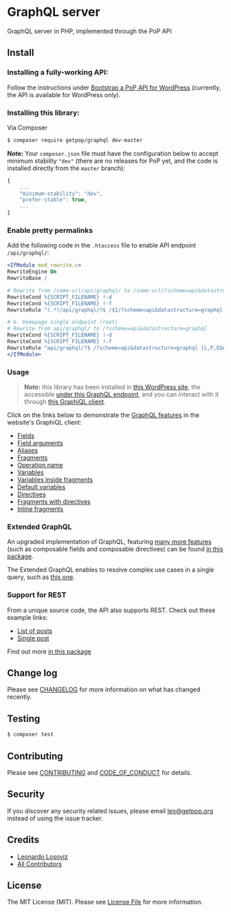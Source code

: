 # GraphQL server

<!--
[![Latest Version on Packagist][ico-version]][link-packagist]
[![Software License][ico-license]](LICENSE.md)
[![Build Status][ico-travis]][link-travis]
[![Coverage Status][ico-scrutinizer]][link-scrutinizer]
[![Quality Score][ico-code-quality]][link-code-quality]
[![Total Downloads][ico-downloads]][link-downloads]
-->

GraphQL server in PHP, implemented through the PoP API

## Install

### Installing a fully-working API:

Follow the instructions under [Bootstrap a PoP API for WordPress](https://github.com/leoloso/PoP-API-WP) (currently, the API is available for WordPress only).

### Installing this library: 

Via Composer

``` bash
$ composer require getpop/graphql dev-master
```

**Note:** Your `composer.json` file must have the configuration below to accept minimum stability `"dev"` (there are no releases for PoP yet, and the code is installed directly from the `master` branch):

```javascript
{
    ...
    "minimum-stability": "dev",
    "prefer-stable": true,
    ...
}
```

### Enable pretty permalinks

Add the following code in the `.htaccess` file to enable API endpoint `/api/graphql/`:

```apache
<IfModule mod_rewrite.c>
RewriteEngine On
RewriteBase /

# Rewrite from /some-url/api/graphql/ to /some-url/?scheme=api&datastructure=graphql
RewriteCond %{SCRIPT_FILENAME} !-d
RewriteCond %{SCRIPT_FILENAME} !-f
RewriteRule ^(.*)/api/graphql/?$ /$1/?scheme=api&datastructure=graphql [L,P,QSA]

# b. Homepage single endpoint (root)
# Rewrite from api/graphql/ to /?scheme=api&datastructure=graphql
RewriteCond %{SCRIPT_FILENAME} !-d
RewriteCond %{SCRIPT_FILENAME} !-f
RewriteRule ^api/graphql/?$ /?scheme=api&datastructure=graphql [L,P,QSA]
</IfModule>
```

### Usage

> **Note:** this library has been installed in [this WordPress site](https://newapi.getpop.org), the accessible [under this GraphQL endpoint](https://newapi.getpop.org/api/graphql/), and you can interact with it through [this GraphiQL client](https://newapi.getpop.org/graphiql/). 

Click on the links below to demonstrate the [GraphQL features](https://graphql.org/learn/queries/) in the website's GraphiQL client:

- <a href="https://newapi.getpop.org/graphiql/?query=query%20%7B%0A%20%20posts%20%7B%0A%20%20%20%20id%0A%20%20%20%20url%0A%20%20%20%20title%0A%20%20%20%20excerpt%0A%20%20%20%20date%0A%20%20%20%20tags%20%7B%0A%20%20%20%20%20%20name%0A%20%20%20%20%7D%0A%20%20%20%20comments%20%7B%0A%20%20%20%20%20%20content%0A%20%20%20%20%20%20author%20%7B%0A%20%20%20%20%20%20%20%20id%0A%20%20%20%20%20%20%20%20name%0A%20%20%20%20%20%20%7D%0A%20%20%20%20%7D%0A%20%20%7D%0A%7D" target="leoloso-graphiql">Fields</a>
- <a href="https://newapi.getpop.org/graphiql/?query=query%20%7B%0A%20%20posts(limit%3A2)%20%7B%0A%20%20%20%20id%0A%20%20%20%20title%0A%20%20%20%20author%20%7B%0A%20%20%20%20%20%20id%0A%20%20%20%20%20%20name%0A%20%20%20%20%20%20posts(limit%3A3)%20%7B%0A%20%20%20%20%20%20%20%20id%0A%20%20%20%20%20%20%20%20url%0A%20%20%20%20%20%20%20%20title%0A%20%20%20%20%20%20%20%20date(format%3A%22d%2Fm%2FY%22)%0A%20%20%20%20%20%20%20%20tags%20%7B%0A%20%20%20%20%20%20%20%20%20%20name%0A%20%20%20%20%20%20%20%20%7D%0A%20%20%20%20%20%20%20%20featuredimage%20%7B%0A%20%20%20%20%20%20%20%20%20%20id%0A%20%20%20%20%20%20%20%20%20%20src%0A%20%20%20%20%20%20%20%20%7D%0A%20%20%20%20%20%20%7D%0A%20%20%20%20%7D%0A%20%20%7D%0A%7D" target="leoloso-graphiql">Field arguments</a>
- <a href="https://newapi.getpop.org/graphiql/?query=query%20%7B%0A%20%20rootPosts%3A%20posts(limit%3A2)%20%7B%0A%20%20%20%20id%0A%20%20%20%20title%0A%20%20%20%20author%20%7B%0A%20%20%20%20%20%20id%0A%20%20%20%20%20%20name%0A%20%20%20%20%20%20nestedPosts%3A%20posts(limit%3A3)%20%7B%0A%20%20%20%20%20%20%20%20id%0A%20%20%20%20%20%20%20%20url%0A%20%20%20%20%20%20%20%20title%0A%20%20%20%20%20%20%20%20date%0A%20%20%20%20%20%20%20%20formattedDate%3A%20date(format%3A%22d%2Fm%2FY%22)%0A%20%20%20%20%20%20%20%20tags%20%7B%0A%20%20%20%20%20%20%20%20%20%20name%0A%20%20%20%20%20%20%20%20%7D%0A%20%20%20%20%20%20%20%20featuredimage%20%7B%0A%20%20%20%20%20%20%20%20%20%20id%0A%20%20%20%20%20%20%20%20%20%20src%0A%20%20%20%20%20%20%20%20%7D%0A%20%20%20%20%20%20%7D%0A%20%20%20%20%7D%0A%20%20%7D%0A%7Dhttps://newapi.getpop.org/graphiql/?query=query%20%7B%0A%20%20rootPosts%3A%20posts(limit%3A2)%20%7B%0A%20%20%20%20...postProperties%0A%20%20%20%20author%20%7B%0A%20%20%20%20%20%20id%0A%20%20%20%20%20%20name%0A%20%20%20%20%20%20nestedPosts%3A%20posts(limit%3A3)%20%7B%0A%20%20%20%20%20%20%20%20url%0A%20%20%20%20%20%20%20%20...postProperties%0A%20%20%20%20%20%20%20%20formattedDate%3A%20date(format%3A%22d%2Fm%2FY%22)%0A%20%20%20%20%20%20%7D%0A%20%20%20%20%7D%0A%20%20%7D%0A%7D%0Afragment%20postProperties%20on%20Post%20%7B%0A%20%20id%0A%20%20title%0A%20%20tags%20%7B%0A%20%20%20%20name%0A%20%20%7D%0A%7D" target="leoloso-graphiql">Aliases</a>
- <a href="https://newapi.getpop.org/graphiql/?query=query%20%7B%0A%20%20rootPosts%3A%20posts(limit%3A2)%20%7B%0A%20%20%20%20...postProperties%0A%20%20%20%20author%20%7B%0A%20%20%20%20%20%20id%0A%20%20%20%20%20%20name%0A%20%20%20%20%20%20nestedPosts%3A%20posts(limit%3A3)%20%7B%0A%20%20%20%20%20%20%20%20url%0A%20%20%20%20%20%20%20%20...postProperties%0A%20%20%20%20%20%20%20%20formattedDate%3A%20date(format%3A%22d%2Fm%2FY%22)%0A%20%20%20%20%20%20%7D%0A%20%20%20%20%7D%0A%20%20%7D%0A%7D%0Afragment%20postProperties%20on%20Post%20%7B%0A%20%20id%0A%20%20title%0A%20%20tags%20%7B%0A%20%20%20%20name%0A%20%20%7D%0A%7D" target="leoloso-graphiql">Fragments</a>
- <a href="https://newapi.getpop.org/graphiql/?query=query%20GetPosts%20%7B%0A%20%20rootPosts%3A%20posts(limit%3A2)%20%7B%0A%20%20%20%20id%0A%20%20%20%20title%0A%20%20%20%20author%20%7B%0A%20%20%20%20%20%20id%0A%20%20%20%20%20%20name%0A%20%20%20%20%7D%0A%20%20%7D%0A%7D&operationName=GetPosts" target="leoloso-graphiql">Operation name</a>
- <a href="https://newapi.getpop.org/graphiql/?query=query%20GetPosts(%24rootLimit%3A%20Int%2C%20%24nestedLimit%3A%20Int%2C%20%24dateFormat%3A%20String)%20%7B%0A%20%20rootPosts%3A%20posts(limit%3A%24rootLimit)%20%7B%0A%20%20%20%20id%0A%20%20%20%20title%0A%20%20%20%20author%20%7B%0A%20%20%20%20%20%20id%0A%20%20%20%20%20%20name%0A%20%20%20%20%20%20nestedPosts%3A%20posts(limit%3A%24nestedLimit)%20%7B%0A%20%20%20%20%20%20%20%20id%0A%20%20%20%20%20%20%20%20url%0A%20%20%20%20%20%20%20%20title%0A%20%20%20%20%20%20%20%20date%0A%20%20%20%20%20%20%20%20formattedDate%3A%20date(format%3A%24dateFormat)%0A%20%20%20%20%20%20%7D%0A%20%20%20%20%7D%0A%20%20%7D%0A%7D&operationName=GetPosts&variables=%7B%0A%20%20%22rootLimit%22%3A%203%2C%0A%20%20%22nestedLimit%22%3A%202%2C%0A%20%20%22dateFormat%22%3A%20%22d%2Fm%2FY%22%0A%7D" target="leoloso-graphiql">Variables</a>
- <a href="https://newapi.getpop.org/graphiql/?query=query%20GetPosts(%24tagsLimit%3A%20Int)%20%7B%0A%20%20rootPosts%3A%20posts(limit%3A2)%20%7B%0A%20%20%20%20...postProperties%0A%20%20%20%20author%20%7B%0A%20%20%20%20%20%20id%0A%20%20%20%20%20%20name%0A%20%20%20%20%20%20nestedPosts%3A%20posts(limit%3A3)%20%7B%0A%20%20%20%20%20%20%20%20url%0A%20%20%20%20%20%20%20%20...postProperties%0A%20%20%20%20%20%20%7D%0A%20%20%20%20%7D%0A%20%20%7D%0A%7D%0Afragment%20postProperties%20on%20Post%20%7B%0A%20%20id%0A%20%20title%0A%20%20tags(limit%3A%24tagsLimit)%20%7B%0A%20%20%20%20name%0A%20%20%7D%0A%7D&operationName=GetPosts&variables=%7B%0A%20%20%22tagsLimit%22%3A%203%0A%7D" target="leoloso-graphiql">Variables inside fragments</a>
- <a href="https://newapi.getpop.org/graphiql/?query=query%20GetPosts(%24rootLimit%3A%20Int%20%3D%203%2C%20%24nestedLimit%3A%20Int%20%3D%202%2C%20%24dateFormat%3A%20String%20%3D%20%22d%2Fm%2FY%22)%20%7B%0A%20%20rootPosts%3A%20posts(limit%3A%24rootLimit)%20%7B%0A%20%20%20%20id%0A%20%20%20%20title%0A%20%20%20%20author%20%7B%0A%20%20%20%20%20%20id%0A%20%20%20%20%20%20name%0A%20%20%20%20%20%20nestedPosts%3A%20posts(limit%3A%24nestedLimit)%20%7B%0A%20%20%20%20%20%20%20%20id%0A%20%20%20%20%20%20%20%20url%0A%20%20%20%20%20%20%20%20title%0A%20%20%20%20%20%20%20%20date%0A%20%20%20%20%20%20%20%20formattedDate%3A%20date(format%3A%24dateFormat)%0A%20%20%20%20%20%20%7D%0A%20%20%20%20%7D%0A%20%20%7D%0A%7D&operationName=GetPosts" target="leoloso-graphiql">Default variables</a>
- <a href="https://newapi.getpop.org/graphiql/?query=query%20GetPosts(%24includeAuthor%3A%20Boolean!%2C%20%24rootLimit%3A%20Int%20%3D%203%2C%20%24nestedLimit%3A%20Int%20%3D%202)%20%7B%0A%20%20rootPosts%3A%20posts(limit%3A%24rootLimit)%20%7B%0A%20%20%20%20id%0A%20%20%20%20title%0A%20%20%20%20author%20%40include(if%3A%20%24includeAuthor)%20%7B%0A%20%20%20%20%20%20id%0A%20%20%20%20%20%20name%0A%20%20%20%20%20%20nestedPosts%3A%20posts(limit%3A%24nestedLimit)%20%7B%0A%20%20%20%20%20%20%20%20id%0A%20%20%20%20%20%20%20%20url%0A%20%20%20%20%20%20%20%20title%0A%20%20%20%20%20%20%20%20date%0A%20%20%20%20%20%20%7D%0A%20%20%20%20%7D%0A%20%20%7D%0A%7D&operationName=GetPosts&variables=%7B%0A%20%20%22includeAuthor%22%3A%20true%0A%7D" target="leoloso-graphiql">Directives</a>
- <a href="https://newapi.getpop.org/graphiql/?query=query%20GetPosts(%24includeAuthor%3A%20Boolean!%2C%20%24rootLimit%3A%20Int%20%3D%203%2C%20%24nestedLimit%3A%20Int%20%3D%202)%20%7B%0A%20%20rootPosts%3A%20posts(limit%3A%24rootLimit)%20%7B%0A%20%20%20%20id%0A%20%20%20%20title%0A%20%20%20%20...postProperties%0A%20%20%7D%0A%7D%0Afragment%20postProperties%20on%20Post%20%7B%0A%20%20author%20%40include(if%3A%20%24includeAuthor)%20%7B%0A%20%20%20%20id%0A%20%20%20%20name%0A%20%20%20%20nestedPosts%3A%20posts(limit%3A%24nestedLimit)%20%7B%0A%20%20%20%20%20%20id%0A%20%20%20%20%20%20url%0A%20%20%20%20%20%20title%0A%20%20%20%20%20%20date%0A%20%20%20%20%7D%0A%20%20%7D%0A%7D&operationName=GetPosts&variables=%7B%0A%20%20%22includeAuthor%22%3A%20true%0A%7D" target="leoloso-graphiql">Fragments with directives</a>
- <a href="https://newapi.getpop.org/graphiql/?query=query%20GetPosts(%24rootLimit%3A%20Int%20%3D%203%2C%20%24nestedLimit%3A%20Int%20%3D%202)%20%7B%0A%20%20rootPosts%3A%20posts(limit%3A%24rootLimit)%20%7B%0A%20%20%20%20id%0A%20%20%20%20title%0A%20%20%20%20author%20%7B%0A%20%20%20%20%20%20id%0A%20%20%20%20%20%20name%0A%20%20%20%20%20%20content(limit%3A%24nestedLimit)%20%7B%0A%20%20%20%20%20%20%20%20__typename%0A%20%20%20%20%20%20%20%20title%0A%20%20%20%20%20%20%20%20...%20on%20Post%20%7B%0A%20%20%20%20%20%20%20%20%20%20excerpt%0A%20%20%20%20%20%20%20%20%20%20tags%20%7B%0A%20%20%20%20%20%20%20%20%20%20%20%20name%0A%20%20%20%20%20%20%20%20%20%20%7D%0A%20%20%20%20%20%20%20%20%7D%0A%20%20%20%20%20%20%20%20...%20on%20Media%20%7B%0A%20%20%20%20%20%20%20%20%20%20url%0A%20%20%20%20%20%20%20%20%7D%0A%20%20%20%20%20%20%7D%0A%20%20%20%20%7D%0A%20%20%7D%0A%7D&operationName=GetPosts" target="leoloso-graphiql">Inline fragments</a>

### Extended GraphQL

An upgraded implementation of GraphQL, featuring [many more features](https://leoloso.com/posts/pop-api-features/) (such as composable fields and composable directives) can be found [in this package](https://github.com/getpop/api-graphql).

The Extended GraphQL enables to resolve complex use cases in a single query, such as [this one](https://leoloso.com/posts/demonstrating-pop-api-graphql-on-steroids/).

### Support for REST

From a unique source code, the API also supports REST. Check out these example links:

- [List of posts](https://newapi.getpop.org/posts/api/rest/)
- [Single post](https://newapi.getpop.org/posts/cope-with-wordpress-post-demo-containing-plenty-of-blocks/api/rest/)

Find out more [in this package](https://github.com/getpop/api-rest)

## Change log

Please see [CHANGELOG](CHANGELOG.md) for more information on what has changed recently.

## Testing

``` bash
$ composer test
```

## Contributing

Please see [CONTRIBUTING](CONTRIBUTING.md) and [CODE_OF_CONDUCT](CODE_OF_CONDUCT.md) for details.

## Security

If you discover any security related issues, please email leo@getpop.org instead of using the issue tracker.

## Credits

- [Leonardo Losoviz][link-author]
- [All Contributors][link-contributors]

## License

The MIT License (MIT). Please see [License File](LICENSE.md) for more information.

[ico-version]: https://img.shields.io/packagist/v/getpop/graphql.svg?style=flat-square
[ico-license]: https://img.shields.io/badge/license-MIT-brightgreen.svg?style=flat-square
[ico-travis]: https://img.shields.io/travis/getpop/graphql/master.svg?style=flat-square
[ico-scrutinizer]: https://img.shields.io/scrutinizer/coverage/g/getpop/graphql.svg?style=flat-square
[ico-code-quality]: https://img.shields.io/scrutinizer/g/getpop/graphql.svg?style=flat-square
[ico-downloads]: https://img.shields.io/packagist/dt/getpop/graphql.svg?style=flat-square

[link-packagist]: https://packagist.org/packages/getpop/graphql
[link-travis]: https://travis-ci.org/getpop/graphql
[link-scrutinizer]: https://scrutinizer-ci.com/g/getpop/graphql/code-structure
[link-code-quality]: https://scrutinizer-ci.com/g/getpop/graphql
[link-downloads]: https://packagist.org/packages/getpop/graphql
[link-author]: https://github.com/leoloso
[link-contributors]: ../../contributors
